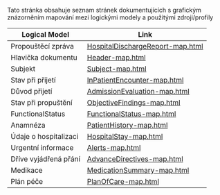 Tato stránka obsahuje seznam stránek dokumentujících s grafickým znázorněním mapování mezi logickými modely a použitými zdroji/profily

| Logical Model                | Link                                      |
|------------------------|-------------------------------------------|
| Propouštěcí zpráva     | [HospitalDischargeReport-map.html](HospitalDischargeReport-map.html) |
| Hlavička dokumentu     | [Header-map.html](Header-map.html)        |
| Subjekt                | [Subject-map.html](Subject-map.html)      |
| Stav při přijetí       | [InPatientEncounter-map.html](InPatientEncounter-map.html) |
| Důvod přijetí          | [AdmissionEvaluation-map.html](AdmissionEvaluation-map.html) |
| Stav při propuštění    | [ObjectiveFindings-map.html](ObjectiveFindings-map.html) |
| FunctionalStatus       | [FunctionalStatus-map.html](FunctionalStatus-map.html) |
| Anamnéza               | [PatientHistory-map.html](PatientHistory-map.html) |
| Údaje o hospitalizaci  | [HospitalStay-map.html](HospitalStay-map.html) |
| Urgentní informace     | [Alerts-map.html](Alerts-map.html)        |
| Dříve vyjádřená přání  | [AdvanceDirectives-map.html](AdvanceDirectives-map.html) |
| Medikace               | [MedicationSummary-map.html](MedicationSummary-map.html) |
| Plán péče              | [PlanOfCare-map.html](PlanOfCare-map.html) |
